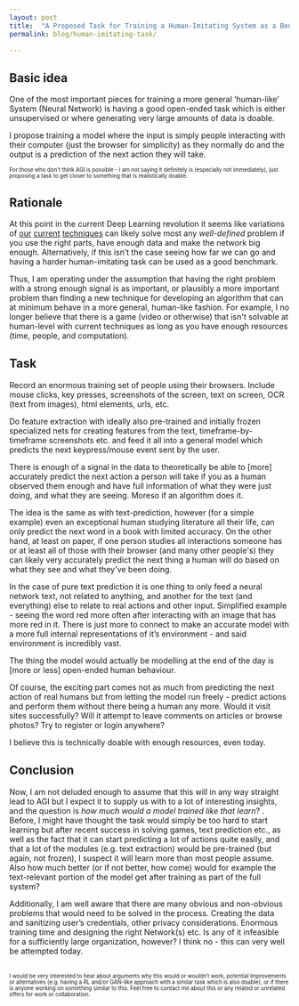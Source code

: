 ```yaml
---
layout: post
title:  "A Proposed Task for Training a Human-Imitating System as a Benchmark and Potential Part of The Road to AGI "
permalink: blog/human-imitating-task/

---
```



## Basic idea

One of the most important pieces for training a more general ‘human-like’ System (Neural Network) is having a good open-ended task which is either unsupervised or where generating very large amounts of data is doable.

I propose training a model where the input is simply people interacting with their computer (just the browser for simplicity) as they normally do and the output is a prediction of the next action they will take.

<sub>
<sup>
For those who don't think AGI is possible - I am not saying it definitely is (especially not immediately), just proposing a task to get closer to something that is realistically doable.
</sup>
</sub>


## Rationale

At this point in the current Deep Learning revolution it seems like variations of [our](https://github.com/NVlabs/stylegan) [current](https://openai.com/five/) [techniques](https://github.com/openai/gpt-2) can likely solve most any *well-defined* problem if you use the right parts, have enough data and make the network big enough.
Alternatively, if this isn’t the case seeing how far we can go and having a harder human-imitating task can be used as a good benchmark. 

Thus, I am operating under the assumption that having the right problem with a strong enough signal is as important, or plausibly a more important problem than finding a new technique for developing an algorithm that can at minimum behave in a more general, human-like fashion. For example, I no longer believe that there is a game (video or otherwise) that isn't solvable at human-level with current techniques as long as you have enough resources (time, people, and computation).

## Task

Record an enormous training set of people using their browsers. Include mouse clicks, key presses, screenshots of the screen, text on screen, OCR (text from images), html elements, urls, etc.

Do feature extraction with ideally also pre-trained and initially frozen specialized nets for creating features from the text, timeframe-by-timeframe screenshots etc. and feed it all into a general model which predicts the next keypress/mouse event sent by the user.



There is enough of a signal in the data to theoretically be able to [more] accurately predict the next action a person will take if you as a human observed them enough and have full information of what they were just doing, and what they are seeing. Moreso if an algorithm does it.

The idea is the same as with text-prediction, however (for a simple example) even an exceptional human studying literature all their life, can only predict the next word in a book with limited accuracy. On the other hand, at least on paper, if one person studies all interactions someone has or at least all of those with their browser (and many other people's) they can likely very accurately predict the next thing a human will do based on what they see and what they've been doing.

In the case of pure text prediction it is one thing to only feed a neural network text, not related to anything, and another for the text (and everything) else to relate to real actions and other input. Simplified example - seeing the word red more often after interacting with an image that has more red in it. There is just more to connect to make an accurate model with a more full internal representations of it’s environment - and said environment is incredibly vast.

The thing the model would actually be modelling at the end of the day is [more or less] open-ended human behaviour.

Of course, the exciting part comes not as much from predicting the next action of real humans but from letting the model run freely - predict actions and perform them without there being a human any more. Would it visit sites successfully? Will it attempt to leave comments on articles or browse photos? Try to register or login anywhere?

I believe this is technically doable with enough resources, even today.


## Conclusion

Now, I am not deluded enough to assume that this will in any way straight lead to AGI but I expect it to supply us with to a lot of interesting insights, and the question is *how much would a model trained like that learn*? . Before, I might have thought the task would simply be too hard to start learning but after recent success in solving games, text prediction etc., as well as the fact that it can start predicting a lot of actions quite easily, and that a lot of the modules (e.g. text extraction) would be pre-trained (but again, not frozen), I suspect it will learn more than most people assume.
Also how much better (or if not better, how come) would for example the text-relevant portion of the model get after training as part of the full system?


Additionally, I am well aware that there are many obvious and non-obvious problems that would need to be solved in the process. Creating the data and sanitizing user’s credentials, other privacy considerations. Enormous training time and designing the right Network(s) etc. Is any of it infeasible for a sufficiently large organization, however? I think no - this can very well be attempted today.

<br>
<sub>
<sup>
I would be very interested to hear about arguments why this would or wouldn’t work, potential improvements or alternatives (e.g. having a RL and/or GAN-like approach with a similar task which is also doable), or if there is anyone working on something similar to this. Feel free to contact me about this or any related or unrelated offers for work or collaboration.
</sup>
</sub>
